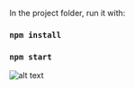 In the project folder, run it with:

### `npm install`
### `npm start`

![alt text](https://i.ibb.co/bRfBjPv/old-bookstore.png)
